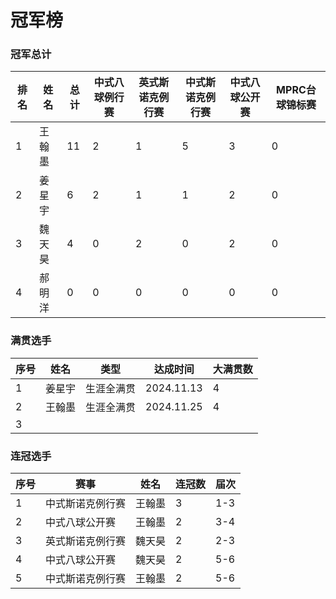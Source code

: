 # 冠军榜

### 冠军总计

| 排名 | 姓名   | 总计 | 中式八球例行赛   | 英式斯诺克例行赛   | 中式斯诺克例行赛  | 中式八球公开赛  | MPRC台球锦标赛 |
| ---- | ------ | ---- | -------------- | ---------------- | ---------------- | -------------- | ------------- |
| 1    | 王翰墨 | 11   | 2              | 1                | 5                | 3              | 0             |
| 2    | 姜星宇 | 6    | 2              | 1                | 1                | 2              | 0             |
| 3    | 魏天昊 | 4    | 0              | 2                | 0                | 2              | 0             |
| 4    | 郝明洋 | 0    | 0              | 0                | 0                | 0              | 0             |

### 满贯选手

| 序号 | 姓名   | 类型       | 达成时间    | 大满贯数 |
| ---- | ----- | ---------- | ---------- | ------- |
| 1    | 姜星宇 | 生涯全满贯 | 2024.11.13 | 4       |
| 2    | 王翰墨 | 生涯全满贯 | 2024.11.25 | 4       |
| 3    |       |            |            |         |

### 连冠选手

| 序号 | 赛事              | 姓名   | 连冠数 | 届次 |
| ---- | ---------------- | ------ | ------ | ---- |
| 1    | 中式斯诺克例行赛   | 王翰墨 | 3      | 1-3  |
| 2    | 中式八球公开赛     | 王翰墨 | 2      | 3-4  |
| 3    | 英式斯诺克例行赛   | 魏天昊 | 2      | 2-3  |
| 4    | 中式八球公开赛     | 魏天昊 | 2      | 5-6  |
| 5    | 中式斯诺克例行赛   | 王翰墨 | 2      | 5-6  |

